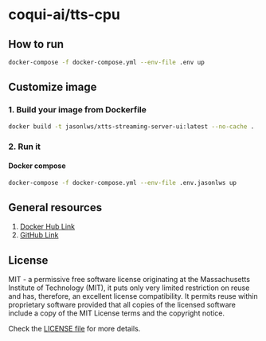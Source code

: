 # coqui-ai/tts-cpu

## How to run

```bash
docker-compose -f docker-compose.yml --env-file .env up
```

## Customize image

### 1. Build your image from Dockerfile

```bash
docker build -t jasonlws/xtts-streaming-server-ui:latest --no-cache .
```

### 2. Run it

#### Docker compose

```bash
docker-compose -f docker-compose.yml --env-file .env.jasonlws up
```

## General resources

1. [Docker Hub Link](https://hub.docker.com/)
2. [GitHub Link](https://github.com/)

## License

MIT - a permissive free software license originating at the Massachusetts Institute of Technology (MIT), it puts only very limited restriction on reuse and has, therefore, an excellent license compatibility. It permits reuse within proprietary software provided that all copies of the licensed software include a copy of the MIT License terms and the copyright notice.

Check the [LICENSE file](https://github.com/jasonlws/docker-library/blob/master/LICENSE) for more details.